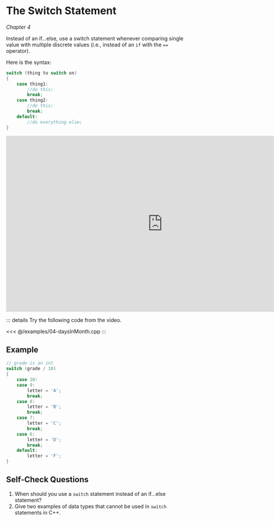 The Switch Statement
====================

*Chapter 4*

Instead of an if…else, use a switch statement whenever comparing single value with multiple discrete values (i.e., instead of an `if` with the `==` operator).

Here is the syntax:

```cpp
switch (thing to switch on)
{
    case thing1:
        //do this;
        break;
    case thing2:
        //do this;
        break;
    default:
        //do everything else;
}
```

<div class="youtube">
<div><iframe width="853" height="480" src="https://www.youtube.com/embed/YDXofREPkuY?showinfo=0;rel=0" frameborder="0" allow="accelerometer; autoplay; encrypted-media; gyroscope; picture-in-picture" allowfullscreen="allowfullscreen"></iframe></div>
</div>

::: details Try the following code from the video.

<<< @/examples/04-daysInMonth.cpp
:::

Example
-------

```cpp
// grade is an int
switch (grade / 10)
{
	case 10:
	case 9:
		letter = 'A';
		break;
	case 8:
		letter = 'B';
		break;
	case 7:
		letter = 'C';
		break;
	case 6:
		letter = 'D';
		break;
	default:
		letter = 'F';
}
```

Self-Check Questions
--------------------

1.  When should you use a `switch` statement instead of an if…else statement?
2.  Give two examples of data types that cannot be used in `switch` statements in C++.

